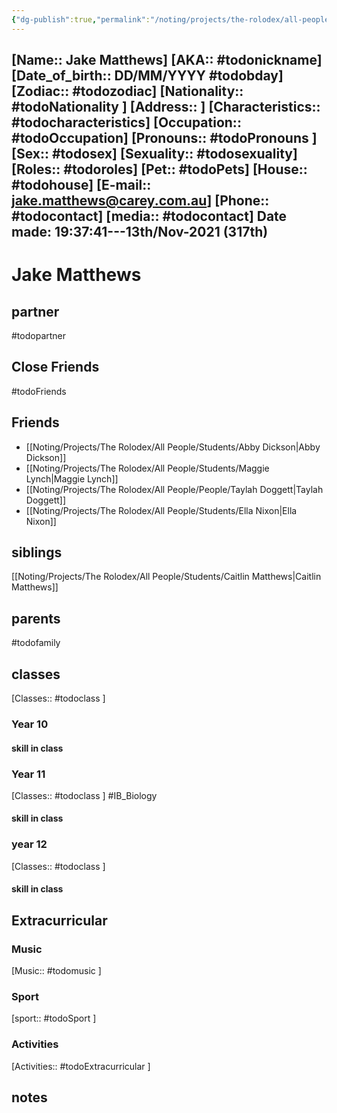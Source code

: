 ```yaml
---
{"dg-publish":true,"permalink":"/noting/projects/the-rolodex/all-people/students/jake-matthews/","dgHomeLink":true,"dgPassFrontmatter":false}
---
```


[Name:: Jake Matthews]
[AKA:: #todonickname]
[Date_of_birth:: DD/MM/YYYY #todobday] 
[Zodiac:: #todozodiac] 
[Nationality:: #todoNationality ]
[Address:: ]
[Characteristics::  #todocharacteristics]
[Occupation:: #todoOccupation]
[Pronouns:: #todoPronouns ]
[Sex:: #todosex]
[Sexuality:: #todosexuality]
[Roles:: #todoroles]
[Pet:: #todoPets]
[House:: #todohouse]
[E-mail:: <jake.matthews@carey.com.au>]
[Phone:: #todocontact]
[media:: #todocontact]
Date made: 19:37:41---13th/Nov-2021 (317th) 
---
# Jake Matthews
## partner
#todopartner
## Close Friends
#todoFriends
## Friends
- [[Noting/Projects/The Rolodex/All People/Students/Abby Dickson|Abby Dickson]]
- [[Noting/Projects/The Rolodex/All People/Students/Maggie Lynch|Maggie Lynch]]
- [[Noting/Projects/The Rolodex/All People/People/Taylah Doggett|Taylah Doggett]]
- [[Noting/Projects/The Rolodex/All People/Students/Ella Nixon|Ella Nixon]]
## siblings
[[Noting/Projects/The Rolodex/All People/Students/Caitlin Matthews|Caitlin Matthews]]
## parents
#todofamily
## classes
[Classes:: #todoclass ]
### Year 10
#### skill in class
### Year 11
[Classes:: #todoclass ]
#IB_Biology 
#### skill in class
### year 12
[Classes:: #todoclass ]
#### skill in class
## Extracurricular
### Music
[Music:: #todomusic ]
### Sport
[sport:: #todoSport ]
### Activities
[Activities:: #todoExtracurricular ]
## notes
